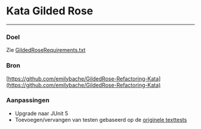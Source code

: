 # Kata Gilded Rose
---

### Doel
Zie [GildedRoseRequirements.txt](GildedRoseRequirements.txt) 

### Bron
[https://github.com/emilybache/GildedRose-Refactoring-Kata](https://github.com/emilybache/GildedRose-Refactoring-Kata) 

### Aanpassingen
- Upgrade naar JUnit 5
- Toevoegen/vervangen van testen gebaseerd op de [originele texttests](https://github.com/emilybache/GildedRose-Refactoring-Kata/tree/master/texttests)
